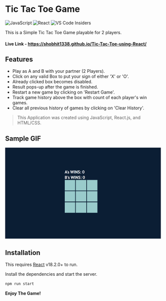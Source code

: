 # Tic Tac Toe Game

![JavaScript](https://img.shields.io/badge/javascript-%23323330.svg?style=for-the-badge&logo=javascript&logoColor=%23F7DF1E)
![React](https://img.shields.io/badge/react-%2320232a.svg?style=for-the-badge&logo=react&logoColor=%2361DAFB)
![VS Code Insiders](https://img.shields.io/badge/VS%20Code%20Insiders-35b393.svg?style=for-the-badge&logo=visual-studio-code&logoColor=white)


This is a Simple Tic Tac Toe Game playable for 2 players.

#### Live Link - https://shobhit1338.github.io/Tic-Tac-Toe-using-React/

## Features 

- Play as A and B with your partner (2 Players).
- Click on any valid Box to put your sign of either 'X' or 'O'.
- Already clicked box becomes disabled.
- Result pops-up after the game is finished.
- Restart a new game by clicking on 'Restart Game'.
- Track game history above the box with count of each player's win games.
- Clear all previous history of games by clicking on 'Clear History'.

> This Application was created using JavaScript, React.js, and HTML/CSS.

## Sample GIF

![Tic Tac Toe Game](https://raw.githubusercontent.com/Shobhit1338/Tic-Tac-Toe-using-React/main/TicTacToe.gif)

## Installation

This requires [React](https://reactjs.org/) v18.2.0+ to run.

Install the dependencies and start the server.

```sh
npm run start
```


**Enjoy The Game!**
